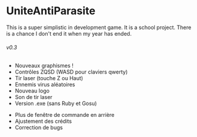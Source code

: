 # UniteAntiParasite
This is a super simplistic in development game. It is a school project.
There is a chance I don't end it when my year has ended.


###### v0.3 ######

+ Nouveaux graphismes !
+ Contrôles ZQSD (WASD pour claviers qwerty)
+ Tir laser (touche Z ou Haut)
+ Ennemis virus aléatoires
+ Nouveau logo
+ Son de tir laser
+ Version .exe (sans Ruby et Gosu)
- Plus de fenêtre de commande en arrière
- Ajustement des crédits
- Correction de bugs
